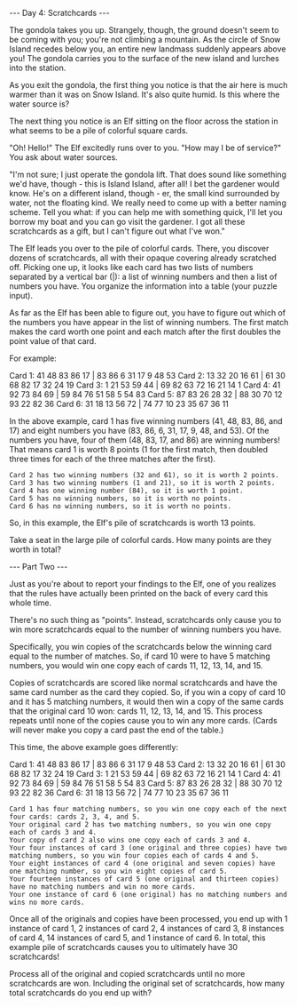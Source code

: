 --- Day 4: Scratchcards ---

The gondola takes you up.
Strangely, though, the ground doesn't seem to be coming with you;  you're not climbing a mountain.
As the circle of Snow Island recedes below you, an entire new landmass suddenly appears above you!
The gondola carries you to the surface of the new island and lurches into the station.

As you exit the gondola, the first thing you notice is that the air here is much warmer than it was on Snow Island.
It's also quite humid. Is this where the water source is?

The next thing you notice is an Elf sitting on the floor across the station in what seems to be a pile of colorful square cards.

"Oh! Hello!" The Elf excitedly runs over to you. "How may I be of service?" You ask about water sources.

"I'm not sure; I just operate the gondola lift.
That does sound like something we'd have, though - this is Island Island, after all!
I bet the gardener would know. He's on a different island, though - er,
the small kind surrounded by water, not the floating kind.
We really need to come up with a better naming scheme.
Tell you what: if you can help me with something quick, I'll let you borrow my boat and you can go visit the gardener.
I got all these scratchcards as a gift, but I can't figure out what I've won."

The Elf leads you over to the pile of colorful cards.
There, you discover dozens of scratchcards, all with their opaque covering already scratched off.
Picking one up, it looks like each card has two lists of numbers separated by a vertical bar (|):
a list of winning numbers and then a list of numbers you have. You organize the information into a table (your puzzle input).

As far as the Elf has been able to figure out,
you have to figure out which of the numbers you have appear in the list of winning numbers.
The first match makes the card worth one point and each match after the first doubles the point value of that card.

For example:

Card 1: 41 48 83 86 17 | 83 86  6 31 17  9 48 53
Card 2: 13 32 20 16 61 | 61 30 68 82 17 32 24 19
Card 3:  1 21 53 59 44 | 69 82 63 72 16 21 14  1
Card 4: 41 92 73 84 69 | 59 84 76 51 58  5 54 83
Card 5: 87 83 26 28 32 | 88 30 70 12 93 22 82 36
Card 6: 31 18 13 56 72 | 74 77 10 23 35 67 36 11

In the above example, card 1 has five winning numbers (41, 48, 83, 86, and 17)
and eight numbers you have (83, 86, 6, 31, 17, 9, 48, and 53).
Of the numbers you have, four of them (48, 83, 17, and 86) are winning numbers!
That means card 1 is worth 8 points
(1 for the first match, then doubled three times for each of the three matches after the first).

    Card 2 has two winning numbers (32 and 61), so it is worth 2 points.
    Card 3 has two winning numbers (1 and 21), so it is worth 2 points.
    Card 4 has one winning number (84), so it is worth 1 point.
    Card 5 has no winning numbers, so it is worth no points.
    Card 6 has no winning numbers, so it is worth no points.

So, in this example, the Elf's pile of scratchcards is worth 13 points.

Take a seat in the large pile of colorful cards. How many points are they worth in total?

--- Part Two ---

Just as you're about to report your findings to the Elf,
one of you realizes that the rules have actually been printed on the back of every card this whole time.

There's no such thing as "points".
Instead, scratchcards only cause you to win more scratchcards equal to the number of winning numbers you have.

Specifically, you win copies of the scratchcards below the winning card equal to the number of matches.
So, if card 10 were to have 5 matching numbers, you would win one copy each of cards 11, 12, 13, 14, and 15.

Copies of scratchcards are scored like normal scratchcards and have the same card number as the card they copied.
So, if you win a copy of card 10 and it has 5 matching numbers,
it would then win a copy of the same cards that the original card 10 won: cards 11, 12, 13, 14, and 15.
This process repeats until none of the copies cause you to win any more cards.
(Cards will never make you copy a card past the end of the table.)

This time, the above example goes differently:

Card 1: 41 48 83 86 17 | 83 86  6 31 17  9 48 53
Card 2: 13 32 20 16 61 | 61 30 68 82 17 32 24 19
Card 3:  1 21 53 59 44 | 69 82 63 72 16 21 14  1
Card 4: 41 92 73 84 69 | 59 84 76 51 58  5 54 83
Card 5: 87 83 26 28 32 | 88 30 70 12 93 22 82 36
Card 6: 31 18 13 56 72 | 74 77 10 23 35 67 36 11

    Card 1 has four matching numbers, so you win one copy each of the next four cards: cards 2, 3, 4, and 5.
    Your original card 2 has two matching numbers, so you win one copy each of cards 3 and 4.
    Your copy of card 2 also wins one copy each of cards 3 and 4.
    Your four instances of card 3 (one original and three copies) have two matching numbers, so you win four copies each of cards 4 and 5.
    Your eight instances of card 4 (one original and seven copies) have one matching number, so you win eight copies of card 5.
    Your fourteen instances of card 5 (one original and thirteen copies) have no matching numbers and win no more cards.
    Your one instance of card 6 (one original) has no matching numbers and wins no more cards.

Once all of the originals and copies have been processed,
you end up with 1 instance of card 1, 2 instances of card 2,
4 instances of card 3, 8 instances of card 4, 14 instances of card 5,
and 1 instance of card 6. In total, this example pile of scratchcards causes you to ultimately have 30 scratchcards!

Process all of the original and copied scratchcards until no more scratchcards are won.
Including the original set of scratchcards, how many total scratchcards do you end up with?
